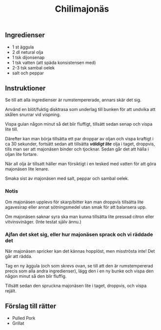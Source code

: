 ﻿---
title: Chilimajonäs
slug: chilimajonas
tags: [Tillbehör, Röra]
---

## Ingredienser

* 1 st äggula
* 2 dl netural olja
* 1 tsk dijonsenap
* 1 tsk vatten (att späda konsistensen med)
* 2-3 tsk sambal oelek
* salt och peppar

## Instruktioner

Se till att alla ingredienser är rumstempererade, annars skär det sig.

Använd en blöt/fuktig disktrasa som underlag till bunken för att undvika att skålen snurrar vid vispning.

Vispa gulan någon minut så det blir fluffigt, tillsätt sedan senap och vispa lite till.

Därefter kan man börja tillsätta ett par droppar av oljan och vispa kraftigt i ca 30 sekunder, fortsätt sedan att tillsätta ***väldigt lite*** olja i taget, droppvis, tills man ser att majonäsen binder och tjocknar. Sedan går det att hälla i oljan lite fortare.

När all olja är tillsatt häller man försiktigt i en tesked med vatten för att göra majonäsen lite lenare.

Smaka sist av majonäsen med salt, peppar och sambal oelek.

### Notis

Om majonäsen upplevs för skarp/bitter kan man droppvis tillsätta lite agavesirap eller annat sötningsmedel utan smak för att balansera upp.

Om majonäsen saknar syra ska man kunna tillsätta lite pressad citron eller vitvinsvinäger. (Inte testat själv ännu.)

### Ajfan det sket sig, eller hur majonäsen sprack och vi räddade det

När majonäsen spricker kan det kännas hopplöst, men misströsta inte! Det går att rädda.

Tag en ny äggula (och som skrevs ovan, se till att den är rumstempererad precis som alla andra ingredienser), lägg den i en ny bunke och vispa den någon minut så den blir fluffig.

Tillsätt sedan den spruckna majonäsen lite i taget, droppvis, och vispa rejält.

## Förslag till rätter

* Pulled Pork
* Grillat

